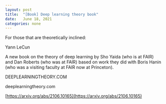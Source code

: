```yaml
---
layout: post
title:  "[Book] Deep learning theory book"
date:   June 18, 2021
categories: none
---
```


For those that are theoretically inclined:

Yann LeCun

A new book on the theory of deep learning by Sho Yaida  (who is at FAIR) and Dan Roberts (who was at FAIR) based on work they did with Boris Hanin (who was a visiting faculty at FAIR now at Princeton).

DEEPLEARNINGTHEORY.COM




deeplearningtheory.com





[https://arxiv.org/abs/2106.10165](https://arxiv.org/abs/2106.10165)



 

